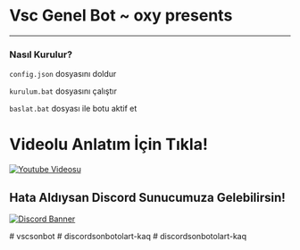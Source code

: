 # Vsc Genel Bot ~ oxy presents
---

### Nasıl Kurulur?

`config.json` dosyasını doldur

`kurulum.bat` dosyasını çalıştır

`baslat.bat` dosyası ile botu aktif et


# Videolu Anlatım İçin Tıkla!

[![Youtube Videosu](https://img.youtube.com/vi/0p4UkfppsuQ/0.jpg)](https://www.youtube.com/watch?v=0p4UkfppsuQ)

## Hata Aldıysan Discord Sunucumuza Gelebilirsin!

[![Discord Banner](https://api.weblutions.com/discord/invite/vsc/)](https://discord.gg/vsc)

#   v s c s o n b o t  
 #   d i s c o r d s o n b o t o l a r t - k a q  
 #   d i s c o r d s o n b o t o l a r t - k a q  
 